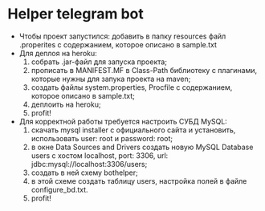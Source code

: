 # Helper telegram bot
 - Чтобы проект запустился: добавить в папку resources файл .properites с содержанием, которое описано в sample.txt
 - Для деплоя на heroku:
    1) собрать .jar-файл для запуска проекта;
    2) прописать в MANIFEST.MF в Сlass-Path библиотеку с плагинами, которые нужны для запука проекта на maven;
    3) создать файлы system.properties, Procfile с содержанием, которое описано в sample.txt;
    4) деплоить на heroku;
    5) profit!
 - Для корректной работы требуется настроить СУБД MySQL:
    1) скачать mysql installer с официального сайта и установить, использовать user: root и password: root; 
    2) в окне Data Sources and Drivers создать новую MySQL Database users с хостом localhost, port: 3306, url: jdbc:mysql://localhost:3306/users;
    3) создать в ней схему bothelper;
    4) в этой схеме создать таблицу users, настройка полей в файле configure_bd.txt.
    5) profit!
